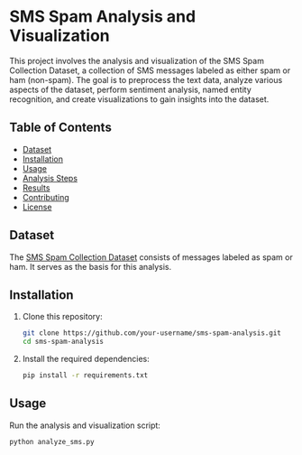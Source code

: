 # SMS Spam Analysis and Visualization

This project involves the analysis and visualization of the SMS Spam Collection Dataset, a collection of SMS messages labeled as either spam or ham (non-spam). The goal is to preprocess the text data, analyze various aspects of the dataset, perform sentiment analysis, named entity recognition, and create visualizations to gain insights into the dataset.

## Table of Contents

- [Dataset](#dataset)
- [Installation](#installation)
- [Usage](#usage)
- [Analysis Steps](#analysis-steps)
- [Results](#results)
- [Contributing](#contributing)
- [License](#license)

## Dataset

The [SMS Spam Collection Dataset](https://archive.ics.uci.edu/ml/datasets/sms+spam+collection) consists of messages labeled as spam or ham. It serves as the basis for this analysis.

## Installation

1. Clone this repository:
   ```bash
   git clone https://github.com/your-username/sms-spam-analysis.git
   cd sms-spam-analysis
2. Install the required dependencies:
   ```bash
   pip install -r requirements.txt
## Usage
Run the analysis and visualization script:
   ```bash
   python analyze_sms.py
